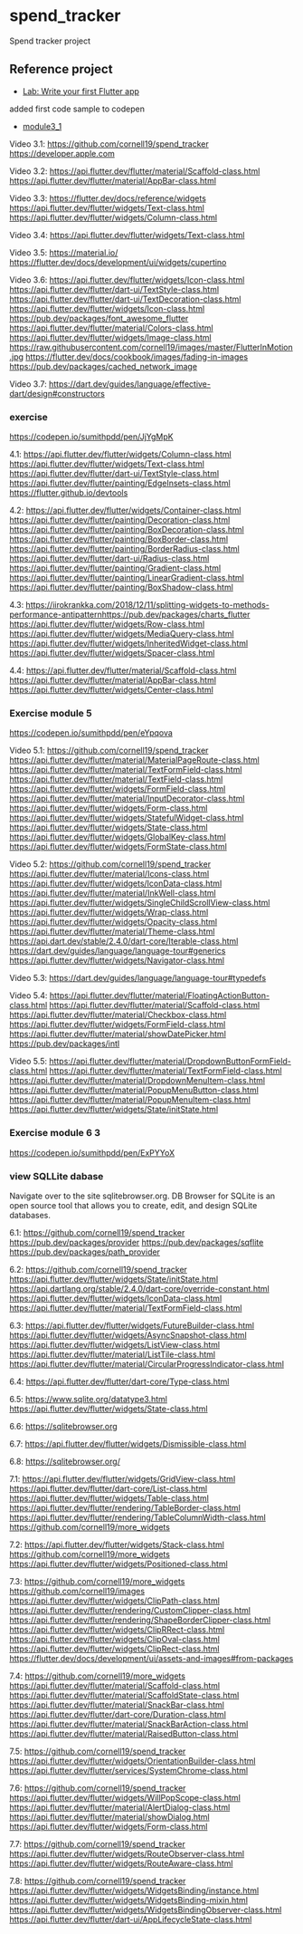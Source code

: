 # spend_tracker

Spend tracker project

## Reference project

- [Lab: Write your first Flutter app](https://github.com/cornell19/spend_tracker)

added first code sample to codepen

- [module3_1](https://codepen.io/sumithpdd/pen/RwWXNzJ)

Video 3.1:
<https://github.com/cornell19/spend_tracker>
<https://developer.apple.com>

Video 3.2:
<https://api.flutter.dev/flutter/material/Scaffold-class.html> <https://api.flutter.dev/flutter/material/AppBar-class.html>

Video 3.3:
<https://flutter.dev/docs/reference/widgets> <https://api.flutter.dev/flutter/widgets/Text-class.html> <https://api.flutter.dev/flutter/widgets/Column-class.html>

Video 3.4:
<https://api.flutter.dev/flutter/widgets/Text-class.html>

Video 3.5:
<https://material.io/> <https://flutter.dev/docs/development/ui/widgets/cupertino>

Video 3.6:
<https://api.flutter.dev/flutter/widgets/Icon-class.html> <https://api.flutter.dev/flutter/dart-ui/TextStyle-class.html> <https://api.flutter.dev/flutter/dart-ui/TextDecoration-class.html> <https://api.flutter.dev/flutter/widgets/Icon-class.html> <https://pub.dev/packages/font_awesome_flutter>
<https://api.flutter.dev/flutter/material/Colors-class.html> <https://api.flutter.dev/flutter/widgets/Image-class.html> <https://raw.githubusercontent.com/cornell19/images/master/FlutterInMotion.jpg>
<https://flutter.dev/docs/cookbook/images/fading-in-images> <https://pub.dev/packages/cached_network_image>

Video 3.7:
<https://dart.dev/guides/language/effective-dart/design#constructors>

### exercise

<https://codepen.io/sumithpdd/pen/JjYgMpK>

4.1:
<https://api.flutter.dev/flutter/widgets/Column-class.html>
<https://api.flutter.dev/flutter/widgets/Text-class.html>
<https://api.flutter.dev/flutter/dart-ui/TextStyle-class.html>
<https://api.flutter.dev/flutter/painting/EdgeInsets-class.html>
<https://flutter.github.io/devtools>

4.2:
<https://api.flutter.dev/flutter/widgets/Container-class.html>
<https://api.flutter.dev/flutter/painting/Decoration-class.html>
<https://api.flutter.dev/flutter/painting/BoxDecoration-class.html>
<https://api.flutter.dev/flutter/painting/BoxBorder-class.html>
<https://api.flutter.dev/flutter/painting/BorderRadius-class.html>
<https://api.flutter.dev/flutter/dart-ui/Radius-class.html>
<https://api.flutter.dev/flutter/painting/Gradient-class.html>
<https://api.flutter.dev/flutter/painting/LinearGradient-class.html>
<https://api.flutter.dev/flutter/painting/BoxShadow-class.html>

4.3:
<https://iirokrankka.com/2018/12/11/splitting-widgets-to-methods-performance-antipattern><https://pub.dev/packages/charts_flutter>
<https://api.flutter.dev/flutter/widgets/Row-class.html>
<https://api.flutter.dev/flutter/widgets/MediaQuery-class.html>
<https://api.flutter.dev/flutter/widgets/InheritedWidget-class.html>
<https://api.flutter.dev/flutter/widgets/Spacer-class.html>

4.4:
<https://api.flutter.dev/flutter/material/Scaffold-class.html>
<https://api.flutter.dev/flutter/material/AppBar-class.html>
<https://api.flutter.dev/flutter/widgets/Center-class.html>

### Exercise module 5

<https://codepen.io/sumithpdd/pen/eYpqova>

Video 5.1:
<https://github.com/cornell19/spend_tracker>
<https://api.flutter.dev/flutter/material/MaterialPageRoute-class.html>
<https://api.flutter.dev/flutter/material/TextFormField-class.html>
<https://api.flutter.dev/flutter/material/TextField-class.html>
<https://api.flutter.dev/flutter/widgets/FormField-class.html>
<https://api.flutter.dev/flutter/material/InputDecorator-class.html>
<https://api.flutter.dev/flutter/widgets/Form-class.html>
<https://api.flutter.dev/flutter/widgets/StatefulWidget-class.html>
<https://api.flutter.dev/flutter/widgets/State-class.html>
<https://api.flutter.dev/flutter/widgets/GlobalKey-class.html>
<https://api.flutter.dev/flutter/widgets/FormState-class.html>

Video 5.2:
<https://github.com/cornell19/spend_tracker>
<https://api.flutter.dev/flutter/material/Icons-class.html>
<https://api.flutter.dev/flutter/widgets/IconData-class.html>
<https://api.flutter.dev/flutter/material/InkWell-class.html>
<https://api.flutter.dev/flutter/widgets/SingleChildScrollView-class.html>
<https://api.flutter.dev/flutter/widgets/Wrap-class.html>
<https://api.flutter.dev/flutter/widgets/Opacity-class.html>
<https://api.flutter.dev/flutter/material/Theme-class.html>
<https://api.dart.dev/stable/2.4.0/dart-core/Iterable-class.html>
<https://dart.dev/guides/language/language-tour#generics>
<https://api.flutter.dev/flutter/widgets/Navigator-class.html>

Video 5.3:
<https://dart.dev/guides/language/language-tour#typedefs>

Video 5.4:
<https://api.flutter.dev/flutter/material/FloatingActionButton-class.html>
<https://api.flutter.dev/flutter/material/Scaffold-class.html>
<https://api.flutter.dev/flutter/material/Checkbox-class.html>
<https://api.flutter.dev/flutter/widgets/FormField-class.html> <https://api.flutter.dev/flutter/material/showDatePicker.html>
<https://pub.dev/packages/intl>

Video 5.5: <https://api.flutter.dev/flutter/material/DropdownButtonFormField-class.html>
<https://api.flutter.dev/flutter/material/TextFormField-class.html>
<https://api.flutter.dev/flutter/material/DropdownMenuItem-class.html>
<https://api.flutter.dev/flutter/material/PopupMenuButton-class.html>
<https://api.flutter.dev/flutter/material/PopupMenuItem-class.html>
<https://api.flutter.dev/flutter/widgets/State/initState.html>

### Exercise module 6 3

<https://codepen.io/sumithpdd/pen/ExPYYoX>

### view SQLLite dabase

Navigate over to the site sqlitebrowser.org. DB Browser for SQLite is an open source tool that allows you to create, edit, and design SQLite databases.

6.1:
<https://github.com/cornell19/spend_tracker> <https://pub.dev/packages/provider> <https://pub.dev/packages/sqflite> <https://pub.dev/packages/path_provider>

6.2:
<https://github.com/cornell19/spend_tracker> <https://api.flutter.dev/flutter/widgets/State/initState.html> <https://api.dartlang.org/stable/2.4.0/dart-core/override-constant.html> <https://api.flutter.dev/flutter/widgets/IconData-class.html> <https://api.flutter.dev/flutter/material/TextFormField-class.html>

6.3:
<https://api.flutter.dev/flutter/widgets/FutureBuilder-class.html> <https://api.flutter.dev/flutter/widgets/AsyncSnapshot-class.html> <https://api.flutter.dev/flutter/widgets/ListView-class.html> <https://api.flutter.dev/flutter/material/ListTile-class.html> <https://api.flutter.dev/flutter/material/CircularProgressIndicator-class.html>

6.4:
<https://api.flutter.dev/flutter/dart-core/Type-class.html>

6.5:
<https://www.sqlite.org/datatype3.html>
<https://api.flutter.dev/flutter/widgets/State-class.html>

6.6:
<https://sqlitebrowser.org>

6.7:
<https://api.flutter.dev/flutter/widgets/Dismissible-class.html>

6.8:
<https://sqlitebrowser.org/>

7.1:
<https://api.flutter.dev/flutter/widgets/GridView-class.html> <https://api.flutter.dev/flutter/dart-core/List-class.html> <https://api.flutter.dev/flutter/widgets/Table-class.html> <https://api.flutter.dev/flutter/rendering/TableBorder-class.html> <https://api.flutter.dev/flutter/rendering/TableColumnWidth-class.html> <https://github.com/cornell19/more_widgets>

7.2:
<https://api.flutter.dev/flutter/widgets/Stack-class.html> <https://github.com/cornell19/more_widgets> <https://api.flutter.dev/flutter/widgets/Positioned-class.html>

7.3:
<https://github.com/cornell19/more_widgets> <https://github.com/cornell19/images> <https://api.flutter.dev/flutter/widgets/ClipPath-class.html> <https://api.flutter.dev/flutter/rendering/CustomClipper-class.html> <https://api.flutter.dev/flutter/rendering/ShapeBorderClipper-class.html> <https://api.flutter.dev/flutter/widgets/ClipRRect-class.html> <https://api.flutter.dev/flutter/widgets/ClipOval-class.html> <https://api.flutter.dev/flutter/widgets/ClipRect-class.html> <https://flutter.dev/docs/development/ui/assets-and-images#from-packages>

7.4:
<https://github.com/cornell19/more_widgets> <https://api.flutter.dev/flutter/material/Scaffold-class.html> <https://api.flutter.dev/flutter/material/ScaffoldState-class.html> <https://api.flutter.dev/flutter/material/SnackBar-class.html> <https://api.flutter.dev/flutter/dart-core/Duration-class.html> <https://api.flutter.dev/flutter/material/SnackBarAction-class.html> <https://api.flutter.dev/flutter/material/RaisedButton-class.html>

7.5:
<https://github.com/cornell19/spend_tracker> <https://api.flutter.dev/flutter/widgets/OrientationBuilder-class.html> <https://api.flutter.dev/flutter/services/SystemChrome-class.html>

7.6:
<https://github.com/cornell19/spend_tracker> <https://api.flutter.dev/flutter/widgets/WillPopScope-class.html> <https://api.flutter.dev/flutter/material/AlertDialog-class.html> <https://api.flutter.dev/flutter/material/showDialog.html> <https://api.flutter.dev/flutter/widgets/Form-class.html>

7.7:
<https://github.com/cornell19/spend_tracker> <https://api.flutter.dev/flutter/widgets/RouteObserver-class.html> <https://api.flutter.dev/flutter/widgets/RouteAware-class.html>

7.8:
<https://github.com/cornell19/spend_tracker> <https://api.flutter.dev/flutter/widgets/WidgetsBinding/instance.html> <https://api.flutter.dev/flutter/widgets/WidgetsBinding-mixin.html> <https://api.flutter.dev/flutter/widgets/WidgetsBindingObserver-class.html> <https://api.flutter.dev/flutter/dart-ui/AppLifecycleState-class.html>
